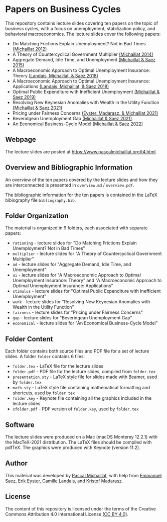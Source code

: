 # Papers on Business Cycles

This repository contains lecture slides covering ten papers on the topic of business cycles, with a focus on unemployment, stabilization policy, and behavioral macroeconomics. The lecture slides cover the following papers:

* Do Matching Frictions Explain Unemployment? Not in Bad Times [(Michaillat 2012)](https://www.pascalmichaillat.org/1.html)
* A Theory of Countercyclical Government Multiplier [(Michaillat 2014)](https://www.pascalmichaillat.org/2.html)
* Aggregate Demand, Idle Time, and Unemployment [(Michaillat & Saez 2015)](https://www.pascalmichaillat.org/3.html)
* A Macroeconomic Approach to Optimal Unemployment Insurance: Theory [(Landais, Michaillat, & Saez 2018)](https://www.pascalmichaillat.org/4.html)
* A Macroeconomic Approach to Optimal Unemployment Insurance: Applications [(Landais, Michaillat, & Saez 2018)](https://www.pascalmichaillat.org/5.html)
* Optimal Public Expenditure with Inefficient Unemployment [(Michaillat & Saez 2019)](https://www.pascalmichaillat.org/6.html)
* Resolving New Keynesian Anomalies with Wealth in the Utility Function [(Michaillat & Saez 2021)](https://www.pascalmichaillat.org/11.html)
* Pricing under Fairness Concerns [(Eyster, Madarasz, & Michaillat 2021)](https://www.pascalmichaillat.org/8.html)
* Beveridgean Unemployment Gap [(Michaillat & Saez 2021)](https://www.pascalmichaillat.org/9.html)
* An Economical Business-Cycle Model [(Michaillat & Saez 2022)](https://www.pascalmichaillat.org/7.html)

## Webpage

The lecture slides are posted at https://www.pascalmichaillat.org/t4.html.

## Overview and Bibliographic Information

An overview of the ten papers covered by the lecture slides and how they are interconnected is presented in `overview.md` / `overview.pdf`.

The bibliographic information for the ten papers is contained in the LaTeX bibiography file `bibliography.bib`.

## Folder Organization

The material is organized in 9 folders, each associated with separate papers:

* `rationing` - lecture slides for "Do Matching Frictions Explain Unemployment? Not in Bad Times"
* `multiplier` - lecture slides for "A Theory of Countercyclical Government Multiplier"
* `ad` - lecture slides for "Aggregate Demand, Idle Time, and Unemployment"
* `ui` - lecture slides for "A Macroeconomic Approach to Optimal Unemployment Insurance: Theory" and "A Macroeconomic Approach to Optimal Unemployment Insurance: Applications"
* `stimulus` - lecture slides for "Optimal Public Expenditure with Inefficient Unemployment"
* `wunk` - lecture slides for "Resolving New Keynesian Anomalies with Wealth in the Utility Function"
* `fairness` - lecture slides for "Pricing under Fairness Concerns"
* `gap` - lecture slides for "Beveridgean Unemployment Gap"
* `economical` - lecture slides for "An Economical Business-Cycle Model"

## Folder Content

Each folder contains both source files and PDF file for a set of lecture slides. A folder `folder` contains 6 files:

* `folder.tex` - LaTeX file for the lecture slides
* `folder.pdf` - PDF file for the lecture slides, compiled from `folder.tex`
* `presentation.sty` - LaTeX style file for slides made with Beamer, used by `folder.tex`
* `math.sty` - LaTeX style file containing mathematical formatting and shortcuts, used by `folder.tex`
* `folder.key` - Keynote file containing all the graphics included in the lecture slides
* `xfolder.pdf` - PDF version of `folder.key`, used by `folder.tex`

## Software

The lecture slides were produced on a Mac (macOS Monterey 12.2.1) with the MacTeX-2021 distribution. The LaTeX files should be compiled with pdfTeX. The graphics were produced with Keynote (version 11.2).

## Author

This material was developed by [Pascal Michaillat](https://www.pascalmichaillat.org), with help from [Emmanuel Saez](https://eml.berkeley.edu/~saez/), [Erik Eyster](https://econ.ucsb.edu/people/faculty/erik-eyster), [Camille Landais](https://www.lse.ac.uk/economics/people/faculty/camille-landais), and [Kristof Madarasz](https://www.lse.ac.uk/management/people/academic-staff/kmadarasz).

## License

The content of this repository is licensed under the terms of the Creative Commons Attribution 4.0 International License [(CC BY 4.0)](http://creativecommons.org/licenses/by/4.0/).
